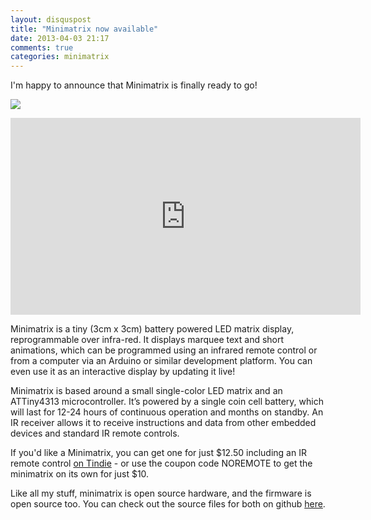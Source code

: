 ```yaml
---
layout: disquspost
title: "Minimatrix now available"
date: 2013-04-03 21:17
comments: true
categories: minimatrix
---
```


I'm happy to announce that Minimatrix is finally ready to go!

<a href="https://plus.google.com/photos/116127381267973124425/albums/5862907550609543601"><img src="https://lh5.googleusercontent.com/-dIEs_QLdqoM/UV07YOZDV4I/AAAAAAAADkE/AfhDFCBIMdM/w491-h368-p-o-k/P1010286.JPG"></a>

<iframe width="560" height="315" src="http://www.youtube.com/embed/QNA6DSa0spc" frameborder="0" allowfullscreen></iframe>

Minimatrix is a tiny (3cm x 3cm) battery powered LED matrix display, reprogrammable over infra-red. It displays marquee text and short animations, which can be programmed using an infrared remote control or from a computer via an Arduino or similar development platform. You can even use it as an interactive display by updating it live!

Minimatrix is based around a small single-color LED matrix and an ATTiny4313 microcontroller. It’s powered by a single coin cell battery, which will last for 12-24 hours of continuous operation and months on standby. An IR receiver allows it to receive instructions and data from other embedded devices and standard IR remote controls.

If you'd like a Minimatrix, you can get one for just $12.50 including an IR remote control [on Tindie](https://tindie.com/products/arachnidlabs/minimatrix/) - or use the coupon code NOREMOTE to get the minimatrix on its own for just $10.

Like all my stuff, minimatrix is open source hardware, and the firmware is open source too. You can check out the source files for both on github [here](http://github.com/arachnidlabs/minimatrix/).
